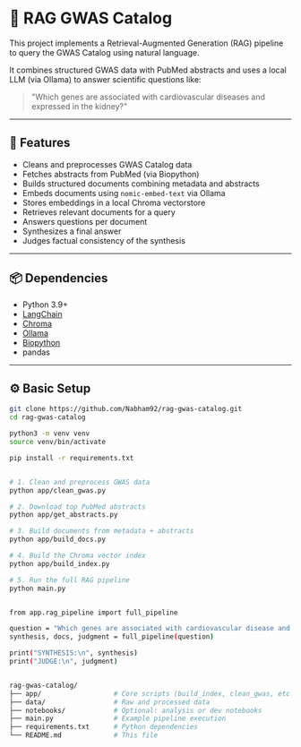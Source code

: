 # 🧬 RAG GWAS Catalog

This project implements a Retrieval-Augmented Generation (RAG) pipeline to query the GWAS Catalog using natural language.

It combines structured GWAS data with PubMed abstracts and uses a local LLM (via Ollama) to answer scientific questions like:

> "Which genes are associated with cardiovascular diseases and expressed in the kidney?"

---

## 🚀 Features

- Cleans and preprocesses GWAS Catalog data
- Fetches abstracts from PubMed (via Biopython)
- Builds structured documents combining metadata and abstracts
- Embeds documents using `nomic-embed-text` via Ollama
- Stores embeddings in a local Chroma vectorstore
- Retrieves relevant documents for a query
- Answers questions per document
- Synthesizes a final answer
- Judges factual consistency of the synthesis

---

## 📦 Dependencies

- Python 3.9+
- [LangChain](https://github.com/langchain-ai/langchain)
- [Chroma](https://www.trychroma.com/)
- [Ollama](https://ollama.com/)
- [Biopython](https://biopython.org/)
- pandas

---

## ⚙️ Basic Setup

```bash
git clone https://github.com/Nabham92/rag-gwas-catalog.git
cd rag-gwas-catalog

python3 -m venv venv
source venv/bin/activate

pip install -r requirements.txt


# 1. Clean and preprocess GWAS data
python app/clean_gwas.py

# 2. Download top PubMed abstracts
python app/get_abstracts.py

# 3. Build documents from metadata + abstracts
python app/build_docs.py

# 4. Build the Chroma vector index
python app/build_index.py

# 5. Run the full RAG pipeline
python main.py


from app.rag_pipeline import full_pipeline

question = "Which genes are associated with cardiovascular disease and expressed in the kidney?"
synthesis, docs, judgment = full_pipeline(question)

print("SYNTHESIS:\n", synthesis)
print("JUDGE:\n", judgment)


rag-gwas-catalog/
├── app/                  # Core scripts (build_index, clean_gwas, etc.)
├── data/                 # Raw and processed data
├── notebooks/            # Optional: analysis or dev notebooks
├── main.py               # Example pipeline execution
├── requirements.txt      # Python dependencies
└── README.md             # This file



